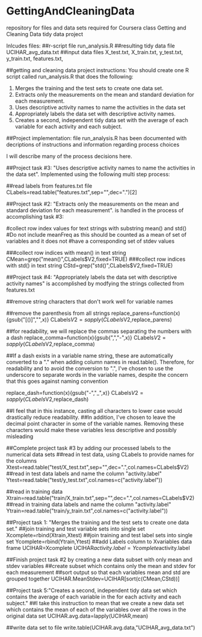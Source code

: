 GettingAndCleaningData
======================
repository for files and data sets required for Coursera class Getting and Cleaning Data
tidy data project

Inlcudes files: 
##r-script file
run_analysis.R
##resulting tidy data file
UCIHAR_avg_data.txt
##input data files
X_test.txt,
X_train.txt,
y_test.txt,
y_train.txt,
features.txt,

##getting and cleaning data project instructions:
You should create one R script called run_analysis.R that does the following:

1. Merges the training and the test sets to create one data set.
2. Extracts only the measurements on the mean and standard deviation for each
   measurement. 
3. Uses descriptive activity names to name the activities in the data set
4. Appropriately labels the data set with descriptive activity names. 
5. Creates a second, independent tidy data set with the average of each variable 
   for each activity and each subject.

##Project implementation: 
file run_analysis.R has been documented with decriptions of instructions and information
regarding process choices

I will describe many of the process decisions here.

##Project task #3: "Uses descriptive activity names to name the activities in the data set".
Implemented using the following multi step process:

##read labels from features.txt file 
CLabels=read.table("features.txt",sep="",dec=".")[2]

##Project task #2: "Extracts only the measurements on the mean and standard deviation for each measurement". 
is handled in the process of accomplishing task #3:

#collect row index values for text strings with substring mean() and std()
#Do not include meanFreq as this should be counted as a mean of set of variables and it does not
#have a corresponding set of stdev values

###collect row indices with mean() in text string 
CMean=grep("mean()",CLabels$V2,fixed=TRUE)
###collect row indices with std() in text string
CStd=grep("std()",CLabels$V2,fixed=TRUE) 

##Project task #4: "Appropriately labels the data set with descriptive activity names" is accomplished by modfying the strings collected from features.txt

##remove string characters that don't work well for variable names

##remove the parenthesis from all strings
replace_parens=function(x){gsub("[()]","",x)}
CLabels$V2=sapply(CLabels$V2,replace_parens)

##for readability, we will replace the commas separating the numbers with a dash
replace_comma=function(x){gsub(",","-",x)}
CLabels$V2=sapply(CLabels$V2,replace_comma)

##If a dash exists in a variable name string, these are automatically converted to  a "." when adding column names in read.table(). Therefore, for readability and to avoid the conversion to ".", I've chosen to use the underscore to separate words in the variable names, despite the concern that this goes against naming convention

replace_dash=function(x){gsub("-","_",x)}
CLabels$V2=sapply(CLabels$V2,replace_dash)

##I feel that in this instance, casting all characters to lower case would drastically reduce readability.
##In addition, I've chosen to leave the decimal point character in some of the variable names. Removing these characters would make these variables less descriptive and possibly misleading

##Complete project task #3 by adding our processed labels to the numerical data sets
##read in test data, using CLabels to provide names for the columns
Xtest=read.table("test/X_test.txt",sep="",dec=".",col.names=CLabels$V2)
##read in test data labels and name the column "activity.label"
Ytest=read.table("test/y_test.txt",col.names=c("activity.label"))

##read in training data
Xtrain=read.table("train/X_train.txt",sep="",dec=".",col.names=CLabels$V2)
##read in training data labels and name the column "activity.label"
Ytrain=read.table("train/y_train.txt",col.names=c("activity.label"))

##Project task 1: "Merges the training and the test sets to create one data set."
##join training and test variable sets into single set
Xcomplete=rbind(Xtrain,Xtest)
##join training and test label sets into single set
Ycomplete=rbind(Ytrain,Ytest)
##add Labels column to Xvariables data frame
UCIHAR=Xcomplete
UCIHAR$activity.label=Ycomplete$activity.label

##Finish project task #2 by creating a new data subset with only mean and stdev variables
##create subset which contains only the mean and stdev for each measurement
##sort output so that each variables mean and std are grouped together
UCIHAR.MeanStdev=UCIHAR[sort(c(CMean,CStd))]

##Project task 5:"Creates a second, independent tidy data set which contains the average of each variable in the for each activity and each subject."
##I take this instruction to mean that we create a new data set which contains the mean of each of the variables over all the rows in the original data set
UCIHAR.avg.data=lapply(UCIHAR,mean)

##write data set to file
write.table(UCIHAR.avg.data,"UCIHAR_avg_data.txt")
